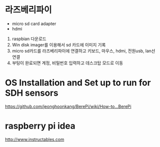 
# 라즈베리파이

 - micro sd card adapter
 - hdmi
 
 
1. raspbian 다운로드
2. Win disk imager를 이용해서 sd 카드에 이미지 기록
3. micro sd카드를 라즈베리파이에 연결하고 키보드, 마우스, hdmi, 전원usb, lan선 연결
4. 부팅이 완료되면 계정, 비밀번호 입력하고 데스크탑 모드로 이동



# OS Installation and Set up to run for SDH sensors
 https://github.com/jeonghoonkang/BerePi/wiki/How-to...BerePi
 



# raspberry pi idea
 http://www.instructables.com
